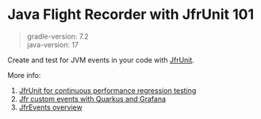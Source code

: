 # Java Flight Recorder with JfrUnit 101
>gradle-version: 7.2  
>java-version: 17

Create and test for JVM events in your code with [JfrUnit](https://github.com/moditect/jfrunit/blob/main/README.md).  

More info:
1. [JfrUnit for continuous performance regression testing](https://www.morling.dev/blog/towards-continuous-performance-regression-testing)
2. [Jfr custom events with Quarkus and Grafana](https://github.com/srcmaxim/jfr-custom-events)
3. [JfrEvents overview](https://bestsolution-at.github.io/jfr-doc/openjdk-15.html)
